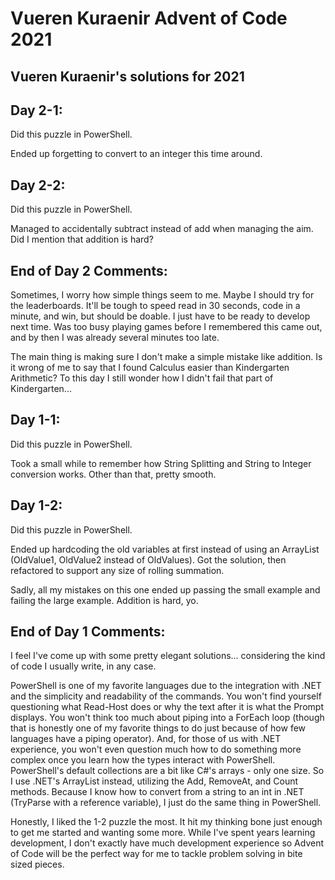 # Vueren Kuraenir Advent of Code 2021
## Vueren Kuraenir's solutions for 2021


## Day 2-1:
Did this puzzle in PowerShell.

Ended up forgetting to convert to an integer this time around.

## Day 2-2:
Did this puzzle in PowerShell.

Managed to accidentally subtract instead of add when managing the aim. Did I mention that addition is hard?

## End of Day 2 Comments:
Sometimes, I worry how simple things seem to me. Maybe I should try for the leaderboards. It'll be tough to speed read in 30 seconds, code in a minute, and win, but should be doable. I just have to be ready to develop next time. Was too busy playing games before I remembered this came out, and by then I was already several minutes too late.

The main thing is making sure I don't make a simple mistake like addition. Is it wrong of me to say that I found Calculus easier than Kindergarten Arithmetic? To this day I still wonder how I didn't fail that part of Kindergarten...


## Day 1-1:
Did this puzzle in PowerShell.

Took a small while to remember how String Splitting and String to Integer conversion works. Other than that, pretty smooth.

## Day 1-2:
Did this puzzle in PowerShell.

Ended up hardcoding the old variables at first instead of using an ArrayList (OldValue1, OldValue2 instead of OldValues). Got the solution, then refactored to support any size of rolling summation.

Sadly, all my mistakes on this one ended up passing the small example and failing the large example. Addition is hard, yo.

## End of Day 1 Comments:
I feel I've come up with some pretty elegant solutions... considering the kind of code I usually write, in any case.

PowerShell is one of my favorite languages due to the integration with .NET and the simplicity and readability of the commands. You won't find yourself questioning what Read-Host does or why the text after it is what the Prompt displays. You won't think too much about piping into a ForEach loop (though that is honestly one of my favorite things to do just because of how few languages have a piping operator). And, for those of us with .NET experience, you won't even question much how to do something more complex once you learn how the types interact with PowerShell. PowerShell's default collections are a bit like C#'s arrays - only one size. So I use .NET's ArrayList instead, utilizing the Add, RemoveAt, and Count methods. Because I know how to convert from a string to an int in .NET (TryParse with a reference variable), I just do the same thing in PowerShell.

Honestly, I liked the 1-2 puzzle the most. It hit my thinking bone just enough to get me started and wanting some more. While I've spent years learning development, I don't exactly have much development experience so Advent of Code will be the perfect way for me to tackle problem solving in bite sized pieces.